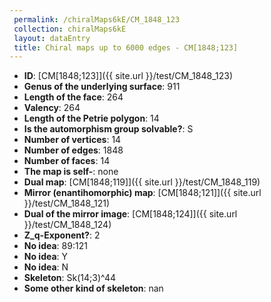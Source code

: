 ```yaml
--- 
 permalink: /chiralMaps6kE/CM_1848_123 
 collection: chiralMaps6kE
 layout: dataEntry
 title: Chiral maps up to 6000 edges - CM[1848;123]
---
```


- **ID**: [CM[1848;123]]({{ site.url }}/test/CM_1848_123)
- **Genus of the underlying surface**: 911
- **Length of the face**: 264
- **Valency**: 264
- **Length of the Petrie polygon**: 14
- **Is the automorphism group solvable?**: S
- **Number of vertices**: 14
- **Number of edges**: 1848
- **Number of faces**: 14
- **The map is self-**: none
- **Dual map**: [CM[1848;119]]({{ site.url }}/test/CM_1848_119)
- **Mirror (enantihomorphic) map**: [CM[1848;121]]({{ site.url }}/test/CM_1848_121)
- **Dual of the mirror image**: [CM[1848;124]]({{ site.url }}/test/CM_1848_124)
- **Z_q-Exponent?**: 2
- **No idea**:  89:121
- **No idea**: Y
- **No idea**: N
- **Skeleton**: Sk(14;3)^44
- **Some other kind of skeleton**: nan
